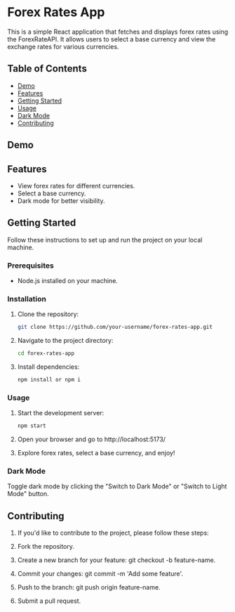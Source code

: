 # Forex Rates App

This is a simple React application that fetches and displays forex rates using the ForexRateAPI. It allows users to select a base currency and view the exchange rates for various currencies.

## Table of Contents

- [Demo](#demo)
- [Features](#features)
- [Getting Started](#getting-started)
- [Usage](#usage)
- [Dark Mode](#dark-mode)
- [Contributing](#contributing)

## Demo

## Features

- View forex rates for different currencies.
- Select a base currency.
- Dark mode for better visibility.

## Getting Started

Follow these instructions to set up and run the project on your local machine.

### Prerequisites

- Node.js installed on your machine.

### Installation

1. Clone the repository:

   ```bash
   git clone https://github.com/your-username/forex-rates-app.git

   ```

2. Navigate to the project directory:

   ```bash
   cd forex-rates-app

   ```

3. Install dependencies:

   ```bash
   npm install or npm i
   ```

### Usage

1. Start the development server:

   ```bash
   npm start

   ```

2. Open your browser and go to http://localhost:5173/
3. Explore forex rates, select a base currency, and enjoy!

### Dark Mode

Toggle dark mode by clicking the "Switch to Dark Mode" or "Switch to Light Mode" button.

## Contributing

1. If you'd like to contribute to the project, please follow these steps:

2. Fork the repository.
3. Create a new branch for your feature: git checkout -b feature-name.
4. Commit your changes: git commit -m 'Add some feature'.
5. Push to the branch: git push origin feature-name.
6. Submit a pull request.
